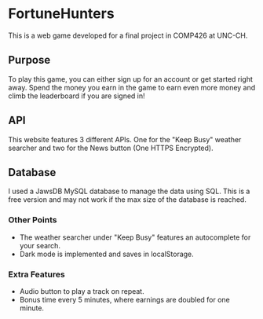 # FortuneHunters
This is a web game developed for a final project in COMP426 at UNC-CH. 

## Purpose
To play this game, you can either sign up for an account or get started right away. Spend the money you earn in the game
to earn even more money and climb the leaderboard if you are signed in!

## API 
This website features 3 different APIs. One for the "Keep Busy" weather searcher and two for the News button (One HTTPS Encrypted).

## Database
I used a JawsDB MySQL database to manage the data using SQL. This is a free version and may not work if the max size of the database is reached.

### Other Points
* The weather searcher under "Keep Busy" features an autocomplete for your search. 
* Dark mode is implemented and saves in localStorage.

### Extra Features
* Audio button to play a track on repeat.
* Bonus time every 5 minutes, where earnings are doubled for one minute.
